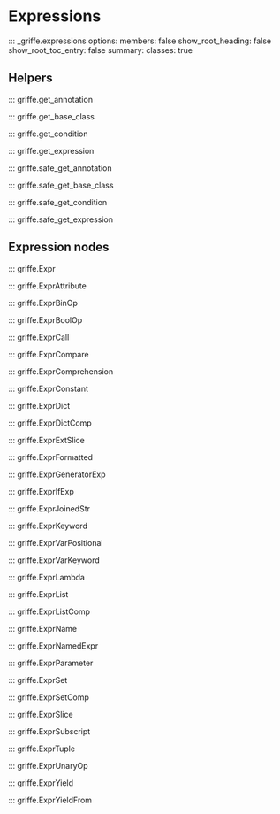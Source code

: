 # Expressions

::: _griffe.expressions
    options:
        members: false
        show_root_heading: false
        show_root_toc_entry: false
        summary:
            classes: true

## **Helpers**

::: griffe.get_annotation

::: griffe.get_base_class

::: griffe.get_condition

::: griffe.get_expression

::: griffe.safe_get_annotation

::: griffe.safe_get_base_class

::: griffe.safe_get_condition

::: griffe.safe_get_expression

## **Expression nodes**

::: griffe.Expr

::: griffe.ExprAttribute

::: griffe.ExprBinOp

::: griffe.ExprBoolOp

::: griffe.ExprCall

::: griffe.ExprCompare

::: griffe.ExprComprehension

::: griffe.ExprConstant

::: griffe.ExprDict

::: griffe.ExprDictComp

::: griffe.ExprExtSlice

::: griffe.ExprFormatted

::: griffe.ExprGeneratorExp

::: griffe.ExprIfExp

::: griffe.ExprJoinedStr

::: griffe.ExprKeyword

::: griffe.ExprVarPositional

::: griffe.ExprVarKeyword

::: griffe.ExprLambda

::: griffe.ExprList

::: griffe.ExprListComp

::: griffe.ExprName

::: griffe.ExprNamedExpr

::: griffe.ExprParameter

::: griffe.ExprSet

::: griffe.ExprSetComp

::: griffe.ExprSlice

::: griffe.ExprSubscript

::: griffe.ExprTuple

::: griffe.ExprUnaryOp

::: griffe.ExprYield

::: griffe.ExprYieldFrom
